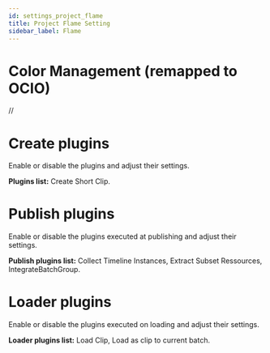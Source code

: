 ```yaml
---
id: settings_project_flame
title: Project Flame Setting
sidebar_label: Flame
---
```


# Color Management (remapped to OCIO)
//

# Create plugins
Enable or disable the plugins and adjust their settings.

**Plugins list:** Create Short Clip.

# Publish plugins
Enable or disable the plugins executed at publishing and adjust their settings.

**Publish plugins list:** Collect Timeline Instances, Extract Subset Ressources, IntegrateBatchGroup.

# Loader plugins
Enable or disable the plugins executed on loading and adjust their settings.

**Loader plugins list:** Load Clip, Load as clip to current batch.
